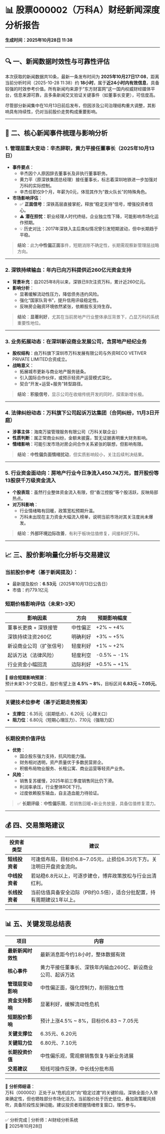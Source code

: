 # 📊 股票000002（万科A）财经新闻深度分析报告  
**生成时间：2025年10月28日 11:38**

---

## 🔍 一、新闻数据时效性与可靠性评估

本次获取的新闻数据共10条，最新一条发布时间为 **2025年10月27日17:08**，距离当前分析时间（2025-10-28 11:38）约 **18小时**，属于**近24小时内有效信息**，具备较强的时效参考价值。所有新闻均来源于“东方财富网”这一国内权威财经媒体平台，信息来源可靠，且多条新闻交叉验证关键事件（如董事长变更），可信度高。

尽管部分新闻集中在10月13日前后发布，但因涉及公司治理结构重大调整，其影响具有持续性，仍对当前股价走势构成重要影响。

---

## 🧩 二、核心新闻事件梳理与影响分析

### 1. **管理层重大变动：辛杰辞职，黄力平接任董事长（2025年10月13日）**
- **事件要点**：
  - 辛杰因个人原因辞去董事长及非执行董事职务。
  - 黄力平（原深铁集团总经理）接任董事长，标志着深圳地铁进一步加强对万科的实际控制。
  - 辛杰任职仅9个月，年薪为0元，体现其作为“救火队长”的特殊角色。
- **市场影响评估**：
  - ✅ **正面信号**：深铁高层直接掌舵，释放“稳定支持”信号，增强投资者信心。
  - ⚠️ **潜在担忧**：职业经理人时代终结，企业独立性下降，可能影响市场化运作预期。
  - 💡 历史对比：2017年深铁入主后类似情况曾引发短期波动，但中长期趋于平稳。

> **结论**：此为**中性偏正面**事件，短期消除不确定性，长期需观察新管理层战略方向。

---

### 2. **深铁持续输血：年内已向万科提供近260亿元资金支持**
- **背景补充**：自2025年8月以来，深铁已9次注资万科，累计近260亿元。
- **影响分析**：
  - 显著缓解流动性压力，降低债务违约风险。
  - 强化“国家队背书”，提升信用评级稳定性。
  - 反映房企融资环境依然紧张，依赖股东支持生存。

> **结论**：**显著利好**，尤其在当前房地产行业整体承压背景下，凸显万科的系统重要性地位。

---

### 3. **业务拓展动态：在深圳新设商业发展公司，含房地产经纪业务**
- **股权结构**：由万科旗下深圳市万科发展有限公司与外资RECO VETIVER PRIVATE LIMITED合资成立。
- **战略意义**：
  - 拓展城市更新与商业地产服务链条。
  - 引入国际合作伙伴，或预示轻资产运营模式深化。
  - 契合“开发+运营+服务”转型路径。

> **结论**：**积极信号**，显示公司在收缩传统开发的同时，探索新增长极。

---

### 4. **法律纠纷动态：万科旗下公司起诉万达集团（合同纠纷，11月3日开庭）**
- **涉事主体**：海南万骏管理服务有限公司（万科关联企业）
- **性质判断**：属正常商业纠纷，金额未披露，暂无证据表明重大财务影响。
- **情绪影响**：可能引发市场对房企间合作关系紧张的联想，但影响有限。

> **结论**：**中性偏负面情绪扰动**，但实质影响较小，关注后续判决结果。

---

### 5. **行业资金面动向：房地产行业今日净流入450.74万元，首开股份等13股获千万级资金流入**
- **个股表现**：虽然行业整体资金流入有限，但“香江控股”等个股活跃，反映局部热点。
- **对万科影响**：
  - 行业情绪略有回暖，政策宽松预期升温。
  - 万科未出现在主力资金大幅流入榜单，说明当前市场对其关注度尚未爆发。

> **结论**：**外部环境边际改善**，有利于板块估值修复，间接利好万科。

---

## 📈 三、股价影响量化分析与交易建议

### 当前股价参考（基于新闻提及）：
- 最新提及股价：**6.53元**（2025年10月13日公告日）
- 市值：约779.1亿元

### 短期价格影响评估（未来1-3天）

| 影响因素 | 方向 | 预期影响幅度 |
|--------|------|-------------|
| 董事长更换 + 深铁接管 | 中性偏正 | +2% ~ +4% |
| 深铁持续注资260亿 | 明确利好 | +3% ~ +5% |
| 新设商业公司（扩张信号） | 轻度利好 | +1% ~ +2% |
| 起诉万达（法律风险） | 轻度利空 | -0.5% ~ -1% |
| 行业资金小幅回流 | 边际利好 | +0.5% ~ +1% |

🎯 **综合短期影响预测**：  
预计未来1-3个交易日，股价有望上涨 **4.5% ~ 8%**，目标区间 **6.83元 ~ 7.05元**。

---

### 关键技术位参考（基于近期走势推演）
- **支撑位**：6.35元（前期低点）、6.20元（心理关口）
- **阻力位**：6.80元（短期心理压力）、7.10元（强阻力区）

---

### 长期投资价值评估
- **优势**：
  - 国企股东强力支持，抗风险能力强。
  - 财务相对透明，资产质量优于多数民营房企。
  - 积极布局物业服务、长租公寓、商业运营等轻资产业务。
- **风险**：
  - 销售复苏缓慢，2025年前三季度销售同比仍下滑。
  - 利润率承压，行业整体ROE下行。
  - 过度依赖股东输血，自主造血能力待验证。

> ✅ **长期评级**：**中性偏乐观**，若销售回暖+新业务放量，具备估值修复潜力。

---

## 💰 四、交易策略建议

| 投资者类型 | 建议 |
|-----------|------|
| **短线投资者** | 可逢低布局，目标价6.8~7.05元，止损位6.35元下方。关注明日开盘资金流向。 |
| **中线投资者** | 若站稳6.8元以上，可逐步建仓，博弈政策放松与行业出清红利。 |
| **长线投资者** | 当前估值具备安全边际（PB约0.5倍），适合分批配置，持有周期建议1年以上。 |

---

## 📊 五、关键发现总结表

| 项目 | 内容 |
|------|------|
| **最新新闻时效性** | 最新消息距今约18小时，整体数据有效 |
| **核心事件** | 黄力平接任董事长、深铁年内输血260亿、新设商业公司、起诉万达 |
| **管理层变动影响** | 中性偏正面，强化控制力，削弱独立性 |
| **资金支持影响** | 显著利好，缓解流动性危机 |
| **短期股价影响** | 预计上涨4.5% ~ 8%，目标价6.83 ~ 7.05元 |
| **关键支撑位** | 6.35元、6.20元 |
| **关键阻力位** | 6.80元、7.10元 |
| **长期投资价值** | 中性偏乐观，需观察销售恢复与新业务进展 |
| **交易建议** | 短线可操作反弹，中长线分批布局 |

---

📌 **分析师结语**：  
万科（000002）正处于从“危机应对”向“稳定过渡”的关键阶段。深铁全面介入带来确定性，但也牺牲部分市场化活力。当前股价处于历史低位，叠加政策暖风频吹，具备阶段性反弹动能。建议投资者把握情绪修复窗口，理性参与。

---  
✅ 分析完成 | 分析师：AI财经分析系统  
📅 2025年10月28日